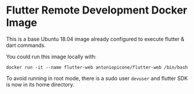 # Flutter Remote Development Docker Image

This is a base Ubuntu 18.04 image already configured to execute flutter & dart commands.

You could run this image locally with:

`docker run -it --name flutter-web antoniopicone/flutter-web /bin/bash`

To avoid running in root mode, there is a sudo user `devuser` and flutter SDK is now in its home directory.